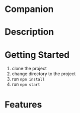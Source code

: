 # Companion

# Description

# Getting Started
1. clone the project
2. change directory to the project
3. run `npm install`
4. run `npm start`

# Features

